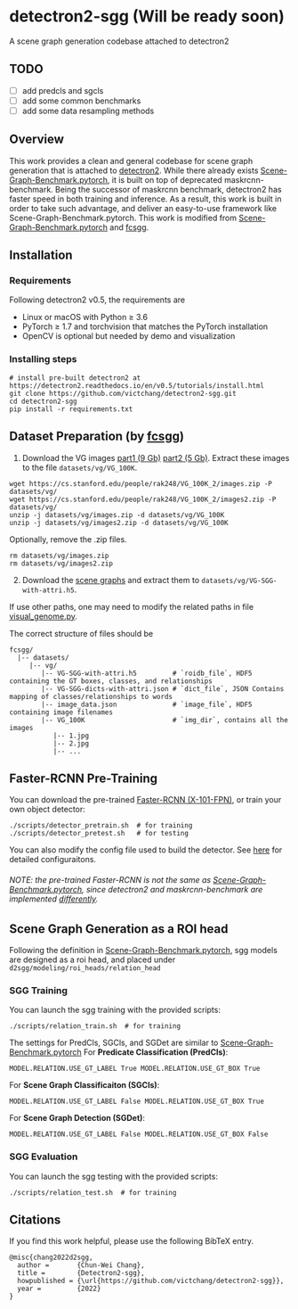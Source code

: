 # detectron2-sgg (Will be ready soon)
A scene graph generation codebase attached to detectron2

## TODO
- [ ] add predcls and sgcls
- [ ] add some common benchmarks
- [ ] add some data resampling methods

## Overview
This work provides a clean and general codebase for scene graph generation that is attached to [detectron2](https://github.com/facebookresearch/detectron2). While there already exists [Scene-Graph-Benchmark.pytorch](https://github.com/KaihuaTang/Scene-Graph-Benchmark.pytorch), it is built on top of deprecated maskrcnn-benchmark. Being the successor of maskrcnn benchmark, detectron2 has faster speed in both training and inference. As a result, this work is built in order to take such advantage, and deliver an easy-to-use framework like Scene-Graph-Benchmark.pytorch.
This work is modified from [Scene-Graph-Benchmark.pytorch](https://github.com/KaihuaTang/Scene-Graph-Benchmark.pytorch) and [fcsgg](https://github.com/liuhengyue/fcsgg).


## Installation
### Requirements
Following detectron2 v0.5, the requirements are
- Linux or macOS with Python ≥ 3.6
- PyTorch ≥ 1.7 and torchvision that matches the PyTorch installation
- OpenCV is optional but needed by demo and visualization

### Installing steps
```
# install pre-built detectron2 at https://detectron2.readthedocs.io/en/v0.5/tutorials/install.html
git clone https://github.com/victchang/detectron2-sgg.git
cd detectron2-sgg
pip install -r requirements.txt
```

## Dataset Preparation (by [fcsgg](https://github.com/liuhengyue/fcsgg/blob/master/README.md#dataset-preparation))
1. Download the VG images [part1 (9 Gb)](https://cs.stanford.edu/people/rak248/VG_100K_2/images.zip) [part2 (5 Gb)](https://cs.stanford.edu/people/rak248/VG_100K_2/images2.zip). Extract these images to the file `datasets/vg/VG_100K`. 

```
wget https://cs.stanford.edu/people/rak248/VG_100K_2/images.zip -P datasets/vg/
wget https://cs.stanford.edu/people/rak248/VG_100K_2/images2.zip -P datasets/vg/
unzip -j datasets/vg/images.zip -d datasets/vg/VG_100K
unzip -j datasets/vg/images2.zip -d datasets/vg/VG_100K
```
Optionally, remove the .zip files.
```
rm datasets/vg/images.zip
rm datasets/vg/images2.zip
```   
  
2. Download the [scene graphs](https://onedrive.live.com/embed?cid=22376FFAD72C4B64&resid=22376FFAD72C4B64%21779871&authkey=AA33n7BRpB1xa3I) and extract them to `datasets/vg/VG-SGG-with-attri.h5`.

If use other paths, one may need to modify the related paths in file [visual_genome.py](fcsgg/data/datasets/visual_genome.py).

The correct structure of files should be

```
fcsgg/
  |-- datasets/
     |-- vg/
        |-- VG-SGG-with-attri.h5         # `roidb_file`, HDF5 containing the GT boxes, classes, and relationships
        |-- VG-SGG-dicts-with-attri.json # `dict_file`, JSON Contains mapping of classes/relationships to words
        |-- image_data.json              # `image_file`, HDF5 containing image filenames
        |-- VG_100K                      # `img_dir`, contains all the images
           |-- 1.jpg
           |-- 2.jpg
           |-- ...

```

## Faster-RCNN Pre-Training
You can download the pre-trained [Faster-RCNN (X-101-FPN)](), or train your own object detector:
```
./scripts/detector_pretrain.sh  # for training
./scripts/detector_pretest.sh   # for testing
```
You can also modify the config file used to build the detector. See [here](https://github.com/facebookresearch/detectron2/blob/main/detectron2/config/defaults.py) for detailed configuraitons.
###### NOTE: the pre-trained Faster-RCNN is not the same as [Scene-Graph-Benchmark.pytorch](https://github.com/KaihuaTang/Scene-Graph-Benchmark.pytorch), since detectron2 and maskrcnn-benchmark are implemented [differently](https://detectron2.readthedocs.io/en/v0.5/notes/compatibility.html).

## Scene Graph Generation as a ROI head
Following the definition in [Scene-Graph-Benchmark.pytorch](https://github.com/KaihuaTang/Scene-Graph-Benchmark.pytorch/blob/master/README.md#scene-graph-generation-as-roi_head), sgg models are designed as a roi head, and placed under ```d2sgg/modeling/roi_heads/relation_head```

### SGG Training
You can launch the sgg training with the provided scripts:
```
./scripts/relation_train.sh  # for training
```
The settings for PredCls, SGCls, and SGDet are similar to [Scene-Graph-Benchmark.pytorch](https://github.com/KaihuaTang/Scene-Graph-Benchmark.pytorch/blob/master/README.md#perform-training-on-scene-graph-generation)
For **Predicate Classification (PredCls)**:
```
MODEL.RELATION.USE_GT_LABEL True MODEL.RELATION.USE_GT_BOX True
```
For **Scene Graph Classificaiton (SGCls)**:
```
MODEL.RELATION.USE_GT_LABEL False MODEL.RELATION.USE_GT_BOX True
```
For **Scene Graph Detection (SGDet)**:
```
MODEL.RELATION.USE_GT_LABEL False MODEL.RELATION.USE_GT_BOX False
```

### SGG Evaluation
You can launch the sgg testing with the provided scripts:
```
./scripts/relation_test.sh  # for training
```

## Citations
If you find this work helpful, please use the following BibTeX entry.
```
@misc{chang2022d2sgg,
  author =       {Chun-Wei Chang},
  title =        {Detectron2-sgg},
  howpublished = {\url{https://github.com/victchang/detectron2-sgg}},
  year =         {2022}
}
```
